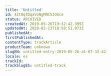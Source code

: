 ```yaml
---
title: 'Untitled'
id: 4Zt0qtDqaVoNgMNC5JOGce
status: ARCHIVED
createdAt: 2019-05-26T19:32:42.399Z
updatedAt: 2020-02-13T18:58:51.073Z
publishedAt: 
firstPublishedAt: 
contentType: trackArticle
productTeam: unknown
slugEN: untitled-entry-2019-05-26-at-07-32-42
locale: es
trackId: 
trackSlugES: untitled-track
---
```



